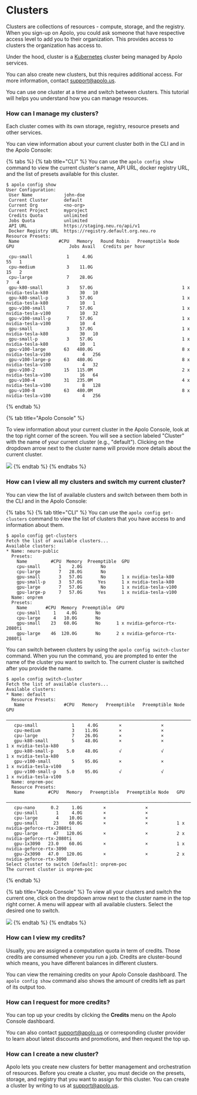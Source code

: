 # Clusters

Clusters are collections of resources - compute, storage, and the registry. When you sign-up on Apolo, you could ask someone that have respective access level to add you to their organization. This provides access to clusters the organization has access to.&#x20;

Under the hood, cluster is a [Kubernetes](https://kubernetes.io/) cluster being managed by Apolo services.

You can also create new clusters, but this requires additional access. For more information, contact [support@apolo.us](mailto:support@apolo.us).

You can use one cluster at a time and switch between clusters. This tutorial will helps you understand how you can manage resources.

### **How can I manage my clusters?**

Each cluster comes with its own storage, registry, resource presets and other services.&#x20;

You can view information about your current cluster both in the CLI and in the Apolo Console:&#x20;

{% tabs %}
{% tab title="CLI" %}
You can use the `apolo config show` command to view the current cluster's name, API URL, docker registry URL, and the list of presets available for this cluster.

```
$ apolo config show
User Configuration:                                       
 User Name            john-doe                      
 Current Cluster      default                             
 Current Org          <no-org>                            
 Current Project      myproject 
 Credits Quota        unlimited                           
 Jobs Quota           unlimited                           
 API URL              https://staging.neu.ro/api/v1       
 Docker Registry URL  https://registry.default.org.neu.ro 
Resource Presets:                                                                                                          
 Name               #CPU   Memory   Round Robin   Preemptible Node   GPU                     Jobs Avail   Credits per hour 

 cpu-small             1     4.0G                                                                  55   1                
 cpu-medium            3    11.0G                                                                  15   2                
 cpu-large             7    28.0G                                                                   7   4                
 gpu-k80-small         3    57.0G                                  1 x nvidia-tesla-k80            30   10               
 gpu-k80-small-p       3    57.0G                                  1 x nvidia-tesla-k80            10   1                
 gpu-v100-small        7    57.0G                                  1 x nvidia-tesla-v100           10   32               
 gpu-v100-small-p      7    57.0G                                  1 x nvidia-tesla-v100           10   4                
 gpu-small             3    57.0G                                  1 x nvidia-tesla-k80            30   10               
 gpu-small-p           3    57.0G                                  1 x nvidia-tesla-k80            10   1                
 gpu-v100-large       63   480.0G                                  8 x nvidia-tesla-v100            4   256              
 gpu-v100-large-p     63   480.0G                                  8 x nvidia-tesla-v100            4   32               
 gpu-v100-2           15   115.0M                                  2 x nvidia-tesla-v100           16   64               
 gpu-v100-4           31   235.0M                                  4 x nvidia-tesla-v100            8   128              
 gpu-v100-8           63   480.0M                                  8 x nvidia-tesla-v100            4   256
```
{% endtab %}

{% tab title="Apolo Console" %}

To view information about your current cluster in the Apolo Console, look at the top right corner of the screen. You will see a section labeled "Cluster" with the name of your current cluster (e.g., "default"). Clicking on the dropdown arrow next to the cluster name will provide more details about the current cluster.


![](<../../.gitbook/assets/console_screenshots/cluster_inform.png>)
{% endtab %}
{% endtabs %}

### **How can I view all my clusters and switch my current cluster?**

You can view the list of available clusters and switch between them both in the CLI and in the Apolo Console:

{% tabs %}
{% tab title="CLI" %}
You can use the `apolo config get-clusters` command to view the list of clusters that you have access to and information about them.

```
$ apolo config get-clusters
Fetch the list of available clusters...
Available clusters:
* Name: neuro-public
  Presets:
    Name         #CPU  Memory  Preemptible  GPU
    cpu-small       1    2.0G       No
    cpu-large       7   28.0G       No
    gpu-small       3   57.0G       No      1 x nvidia-tesla-k80
    gpu-small-p     3   57.0G      Yes      1 x nvidia-tesla-k80
    gpu-large       7   57.0G       No      1 x nvidia-tesla-v100
    gpu-large-p     7   57.0G      Yes      1 x nvidia-tesla-v100
  Name: onprem
  Presets:
    Name       #CPU  Memory  Preemptible  GPU                          
    cpu-small     1    4.0G       No                                   
    cpu-large     4   10.0G       No                                   
    gpu-small    23   60.0G       No      1 x nvidia-geforce-rtx-2080ti
    gpu-large    46  120.0G       No      2 x nvidia-geforce-rtx-2080ti
```

You can switch between clusters by using the `apolo config switch-cluster` command. When you run the command, you are prompted to enter the name of the cluster you want to switch to. The current cluster is switched after you provide the name.

```
$ apolo config switch-cluster
Fetch the list of available clusters...
Available clusters:
* Name: default
  Resource Presets:
   Name               #CPU   Memory   Preemptible   Preemptible Node   GPU
  ───────────────────────────────────────────────────────────────────────────────────────────
   cpu-small             1     4.0G        ×               ×
   cpu-medium            3    11.0G        ×               ×
   cpu-large             7    26.0G        ×               ×
   gpu-k80-small         5    48.0G        ×               ×           1 x nvidia-tesla-k80
   gpu-k80-small-p     5.0    48.0G        √               √           1 x nvidia-tesla-k80
   gpu-v100-small        5    95.0G        ×               ×           1 x nvidia-tesla-v100
   gpu-v100-small-p    5.0    95.0G        √               √           1 x nvidia-tesla-v100
  Name: onprem-poc
  Resource Presets:
   Name         #CPU   Memory   Preemptible   Preemptible Node   GPU
  ─────────────────────────────────────────────────────────────────────────────────────────────
   cpu-nano      0.2     1.0G        ×               ×
   cpu-small       1     4.0G        ×               ×
   cpu-large       4    10.0G        ×               ×
   gpu-small      23    60.0G        ×               ×           1 x nvidia-geforce-rtx-2080ti
   gpu-large      47   120.0G        ×               ×           2 x nvidia-geforce-rtx-2080ti
   gpu-1x3090   23.0    60.0G        ×               ×           1 x nvidia-geforce-rtx-3090
   gpu-2x3090   47.0   120.0G        ×               ×           2 x nvidia-geforce-rtx-3090
Select cluster to switch [default]: onprem-poc
The current cluster is onprem-poc
```
{% endtab %}

{% tab title="Apolo Console" %}
To view all your clusters and switch the current one, click on the dropdown arrow next to the cluster name in the top right corner. A menu will appear with all available clusters. Select the desired one to switch.

![](<../../.gitbook/assets/console_screenshots/several_clusters.png>)
{% endtab %}
{% endtabs %}

### **How can I view my credits?**

Usually, you are assigned a computation quota in term of credits. Those credits are consumed whenever you run a job. Credits are cluster-bound which means, you have different balances in different clusters.

You can view the remaining credits on your Apolo Console dashboard. The `apolo config show` command also shows the amount of credits left as part of its output too.

### How can I request for more credits?

You can top up your credits by clicking the **Credits** menu on the Apolo Console dashboard.

You can also contact [support@apolo.us](mailto:support@apolo.us) or corresponding cluster provider to learn about latest discounts and promotions, and then request the top up.

### How can I create a new cluster?&#x20;

Apolo lets you create new clusters for better management and orchestration of resources. Before you create a cluster, you must decide on the presets, storage, and registry that you want to assign for this cluster. You can create a cluster by writing to us at  [support@apolo.us](mailto:support@apolo.us).
